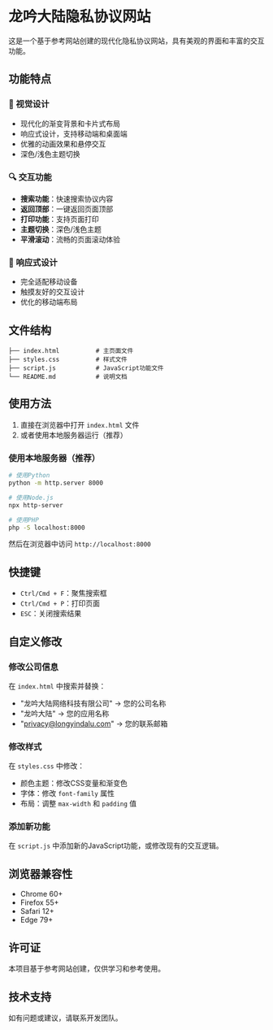 # 龙吟大陆隐私协议网站

这是一个基于参考网站创建的现代化隐私协议网站，具有美观的界面和丰富的交互功能。

## 功能特点

### 🎨 视觉设计
- 现代化的渐变背景和卡片式布局
- 响应式设计，支持移动端和桌面端
- 优雅的动画效果和悬停交互
- 深色/浅色主题切换

### 🔍 交互功能
- **搜索功能**：快速搜索协议内容
- **返回顶部**：一键返回页面顶部
- **打印功能**：支持页面打印
- **主题切换**：深色/浅色主题
- **平滑滚动**：流畅的页面滚动体验

### 📱 响应式设计
- 完全适配移动设备
- 触摸友好的交互设计
- 优化的移动端布局

## 文件结构

```
├── index.html          # 主页面文件
├── styles.css          # 样式文件
├── script.js           # JavaScript功能文件
└── README.md           # 说明文档
```

## 使用方法

1. 直接在浏览器中打开 `index.html` 文件
2. 或者使用本地服务器运行（推荐）

### 使用本地服务器（推荐）

```bash
# 使用Python
python -m http.server 8000

# 使用Node.js
npx http-server

# 使用PHP
php -S localhost:8000
```

然后在浏览器中访问 `http://localhost:8000`

## 快捷键

- `Ctrl/Cmd + F`：聚焦搜索框
- `Ctrl/Cmd + P`：打印页面
- `ESC`：关闭搜索结果

## 自定义修改

### 修改公司信息
在 `index.html` 中搜索并替换：
- "龙吟大陆网络科技有限公司" → 您的公司名称
- "龙吟大陆" → 您的应用名称
- "privacy@longyindalu.com" → 您的联系邮箱

### 修改样式
在 `styles.css` 中修改：
- 颜色主题：修改CSS变量和渐变色
- 字体：修改 `font-family` 属性
- 布局：调整 `max-width` 和 `padding` 值

### 添加新功能
在 `script.js` 中添加新的JavaScript功能，或修改现有的交互逻辑。

## 浏览器兼容性

- Chrome 60+
- Firefox 55+
- Safari 12+
- Edge 79+

## 许可证

本项目基于参考网站创建，仅供学习和参考使用。

## 技术支持

如有问题或建议，请联系开发团队。
